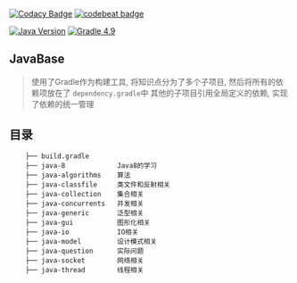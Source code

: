 [![Codacy Badge](https://api.codacy.com/project/badge/Grade/15633fc25b1e40c7bcd4dc963487e0be)](https://www.codacy.com/app/Kuangcp/JavaBase?utm_source=github.com&amp;utm_medium=referral&amp;utm_content=Kuangcp/JavaBase&amp;utm_campaign=Badge_Grade)
[![codebeat badge](https://codebeat.co/badges/9145f9a8-a1aa-4c67-bb2b-f9dd12e924d4)](https://codebeat.co/projects/github-com-kuangcp-javabase-master)

[![Java Version](https://img.shields.io/badge/Java-JRE%208-red.svg)](https://www.java.com/zh_CN/download/)
[![Gradle 4.9](https://img.shields.io/badge/Gradle-4.9-green.svg)](https://docs.gradle.org/4.9/userguide/userguide.html)

## JavaBase 
> 使用了Gradle作为构建工具, 将知识点分为了多个子项目, 然后将所有的依赖项放在了 `dependency.gradle`中
> 其他的子项目引用全局定义的依赖, 实现了依赖的统一管理


## 目录

```
	├── build.gradle
	├── java-8             Java8的学习
	├── java-algorithms    算法
	├── java-classfile     类文件和反射相关
	├── java-collection    集合相关
	├── java-concurrents   并发相关
	├── java-generic       泛型相关
	├── java-gui           图形化相关
	├── java-io            IO相关
	├── java-model         设计模式相关
	├── java-question      实际问题
	├── java-socket        网络相关
	├── java-thread        线程相关
```
